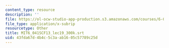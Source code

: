 ```yaml
---
content_type: resource
description: ''
file: https://ol-ocw-studio-app-production.s3.amazonaws.com/courses/6-041sc-probabilistic-systems-analysis-and-applied-probability-fall-2013/43fda67d4b4c5c3aab1605c57789c25d_MIT6_041SCF13_lec19_300k.vtt
file_type: application/x-subrip
resourcetype: Other
title: MIT6_041SCF13_lec19_300k.srt
uid: 43fda67d-4b4c-5c3a-ab16-05c57789c25d
---
```

